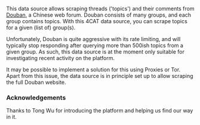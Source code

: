 This data source allows scraping threads ('topics') and their comments from 
[Douban](https://www.douban.com/group/explore), a Chinese web forum. Douban consists of many groups, and each group 
contains topics. With this 4CAT data source, you can scrape topics for a given (list of) group(s).

Unfortunately, Douban is quite aggressive with its rate limiting, and will typically stop responding after querying more
than 500ish topics from a given group. As such, this data source is at the moment only suitable for investigating recent
activity on the platform.

It may be possible to implement a solution for this using Proxies or Tor. Apart from this issue, the data source is in
principle set up to allow scraping the full Douban website.

### Acknowledgements
Thanks to Tong Wu for introducing the platform and helping us find our way in it.